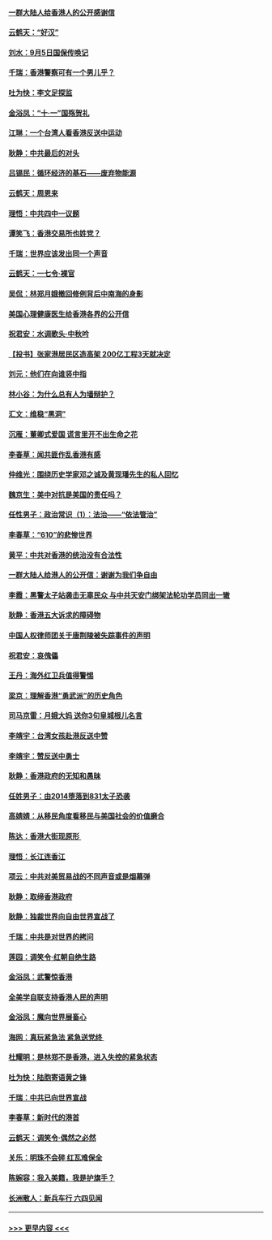 #### [一群大陆人给香港人的公开感谢信](../pages/nsc993/n11514797.md?t=09120022) 
#### [云鹤天：“好汉”](../pages/nsc993/n11513536.md?t=09120022) 
#### [刘水：9月5日国保传唤记](../pages/nsc993/n11513460.md?t=09120022) 
#### [千瑞：香港警察可有一个男儿乎？](../pages/nsc993/n11513109.md?t=09120022) 
#### [吐为快：李文足探监](../pages/nsc993/n11509622.md?t=09120022) 
#### [金浴凤：“十‧一”国殇贺礼](../pages/nsc993/n11509593.md?t=09120022) 
#### [江琳：一个台湾人看香港反送中运动](../pages/nsc993/n11509211.md?t=09120022) 
#### [耿静：中共最后的对头](../pages/nsc993/n11508308.md?t=09120022) 
#### [吕锡民：循环经济的基石——废弃物能源](../pages/nsc993/n11508212.md?t=09120022) 
#### [云鹤天：周恩来](../pages/nsc993/n11508055.md?t=09120022) 
#### [理悟：中共四中一议题](../pages/nsc993/n11507782.md?t=09120022) 
#### [谭笑飞：香港交易所也姓党？](../pages/nsc993/n11507753.md?t=09120022) 
#### [千瑞：世界应该发出同一个声音](../pages/nsc993/n11507290.md?t=09120022) 
#### [云鹤天：一七令‧裸官](../pages/nsc993/n11507177.md?t=09120022) 
#### [吴侃：林郑月娥撤回修例背后中南海的身影](../pages/nsc993/n11506876.md?t=09120022) 
#### [美国心理健康医生给香港各界的公开信](../pages/nsc993/n11506809.md?t=09120022) 
#### [祝君安：水调歌头‧中秋吟](../pages/nsc993/n11506758.md?t=09120022) 
#### [【投书】张家港居民区造高架 200亿工程3天就决定](../pages/nsc993/n11506682.md?t=09120022) 
#### [刘元：他们在向谁竖中指](../pages/nsc993/n11505384.md?t=09120022) 
#### [林小谷：为什么总有人为墙辩护？](../pages/nsc993/n11505226.md?t=09120022) 
#### [汇文：维稳“黑洞”](../pages/nsc993/n11504347.md?t=09120022) 
#### [沉雁：董卿式爱国 谎言里开不出生命之花](../pages/nsc993/n11503215.md?t=09120022) 
#### [李春草：闻共匪作乱香港有感](../pages/nsc993/n11503072.md?t=09120022) 
#### [仲维光：围绕历史学家邓之诚及黄现璠先生的私人回忆](../pages/nsc993/n11501330.md?t=09120022) 
#### [魏京生：美中对抗是美国的责任吗？](../pages/nsc993/n11500723.md?t=09120022) 
#### [任性男子：政治常识（1）：法治——“依法管治”](../pages/nsc993/n11500791.md?t=09120022) 
#### [李春草：“610”的悲惨世界](../pages/nsc993/n11501141.md?t=09120022) 
#### [黄平：中共对香港的统治没有合法性](../pages/nsc993/n11499473.md?t=09120022) 
#### [一群大陆人给港人的公开信：谢谢为我们争自由](../pages/nsc993/n11500402.md?t=09120022) 
#### [李霞：黑警太子站袭击无辜民众 与中共天安门绑架法轮功学员同出一辙](../pages/nsc993/n11499805.md?t=09120022) 
#### [耿静：香港五大诉求的障碍物](../pages/nsc993/n11497578.md?t=09120022) 
#### [中国人权律师团关于唐荆陵被失踪事件的声明](../pages/nsc993/n11500014.md?t=09120022) 
#### [祝君安：哀傀儡](../pages/nsc993/n11499776.md?t=09120022) 
#### [王丹：海外红卫兵值得警惕](../pages/nsc993/n11498138.md?t=09120022) 
#### [梁京：理解香港“勇武派”的历史角色](../pages/nsc993/n11498006.md?t=09120022) 
#### [司马京雷：月娥大妈  送你3句皇城根儿名言](../pages/nsc993/n11497885.md?t=09120022) 
#### [李靖宇：台湾女孩赴港反送中赞](../pages/nsc993/n11497721.md?t=09120022) 
#### [李靖宇：赞反送中勇士](../pages/nsc993/n11497452.md?t=09120022) 
#### [耿静：香港政府的无知和愚昧](../pages/nsc993/n11494238.md?t=09120022) 
#### [任姓男子：由2014堕落到831太子恐袭](../pages/nsc993/n11496683.md?t=09120022) 
#### [高婧婧：从移民角度看移民与美国社会的价值磨合](../pages/nsc993/n11495757.md?t=09120022) 
#### [陈达：香港大街现原形 ](../pages/nsc993/n11495441.md?t=09120022) 
#### [理悟：长江连香江](../pages/nsc993/n11495377.md?t=09120022) 
#### [项云：中共对美贸易战的不同声音或是烟幕弹](../pages/nsc993/n11494929.md?t=09120022) 
#### [耿静：取缔香港政府](../pages/nsc993/n11494218.md?t=09120022) 
#### [耿静：独裁世界向自由世界宣战了](../pages/nsc993/n11494190.md?t=09120022) 
#### [千瑞：中共是对世界的拷问](../pages/nsc993/n11493021.md?t=09120022) 
#### [莲园：调笑令‧红朝自绝生路](../pages/nsc993/n11493011.md?t=09120022) 
#### [金浴凤：武警惊香港](../pages/nsc993/n11492994.md?t=09120022) 
#### [全美学自联支持香港人民的声明](../pages/nsc993/n11492630.md?t=09120022) 
#### [金浴凤：魔向世界展畜心](../pages/nsc993/n11492599.md?t=09120022) 
#### [海网：真玩紧急法 紧急送党终 ](../pages/nsc993/n11492535.md?t=09120022) 
#### [杜耀明：是林郑不是香港，进入失控的紧急状态](../pages/nsc993/n11491420.md?t=09120022) 
#### [吐为快：陆胞寄语黄之锋](../pages/nsc993/n11491117.md?t=09120022) 
#### [千瑞：中共已向世界宣战](../pages/nsc993/n11490123.md?t=09120022) 
#### [李春草：新时代的港首](../pages/nsc993/n11489864.md?t=09120022) 
#### [云鹤天：调笑令·偶然之必然](../pages/nsc993/n11489701.md?t=09120022) 
#### [关乐：明珠不会碎 红瓦难保全](../pages/nsc993/n11489647.md?t=09120022) 
#### [陈婉容：我入美籍，我是护旗手？](../pages/nsc993/n11487908.md?t=09120022) 
#### [长洲散人：新兵车行 六四见闻](../pages/nsc993/n11487729.md?t=09120022) 

----
#### [ >>> 更早内容 <<< ](../indexes/nsc993-earlier.md)
